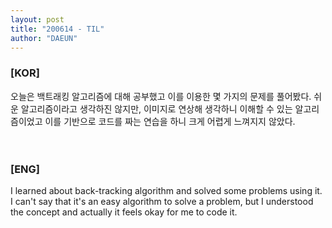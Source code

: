 ```yaml
---
layout: post
title: "200614 - TIL"
author: "DAEUN"
---
```


### [KOR]
오늘은 백트래킹 알고리즘에 대해 공부했고 이를 이용한 몇 가지의 문제를 풀어봤다. 쉬운 알고리즘이라고 생각하진 않지만, 이미지로 연상해 생각하니 이해할 수 있는 알고리즘이었고 이를 기반으로 코드를 짜는 연습을 하니 크게 어렵게 느껴지지 않았다.
<br><br><br>
### [ENG]
I learned about back-tracking algorithm and solved some problems using it. I can't say that it's an easy algorithm to solve a problem, but I understood the concept and actually it feels okay for me to code it.